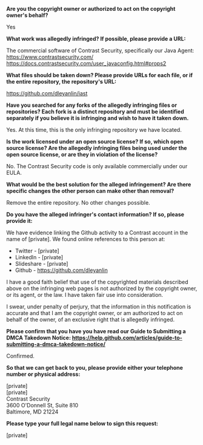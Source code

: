 **Are you the copyright owner or authorized to act on the copyright owner's behalf?**  

Yes

**What work was allegedly infringed? If possible, please provide a URL:**  

The commercial software of Contrast Security, specifically our Java Agent:  
https://www.contrastsecurity.com/  
https://docs.contrastsecurity.com/user_javaconfig.html#props2  

**What files should be taken down? Please provide URLs for each file, or if the entire repository, the repository's URL:**  

https://github.com/dleyanlin/iast

**Have you searched for any forks of the allegedly infringing files or repositories? Each fork is a distinct repository and must be identified separately if you believe it is infringing and wish to have it taken down.**  

Yes. At this time, this is the only infringing repository we have located.

**Is the work licensed under an open source license? If so, which open source license? Are the allegedly infringing files being used under the open source license, or are they in violation of the license?**  

No. The Contrast Security code is only available commercially under our EULA.

**What would be the best solution for the alleged infringement? Are there specific changes the other person can make other than removal?** 

Remove the entire repository. No other changes possible.

**Do you have the alleged infringer's contact information? If so, please provide it:**  

We have evidence linking the Github activity to a Contrast account in the name of [private]. We found online references to this person at:
- Twitter - [private]   
- LinkedIn - [private]  
- Slideshare - [private]  
- Github - https://github.com/dleyanlin

I have a good faith belief that use of the copyrighted materials described above on the infringing web pages is not authorized by the copyright owner, or its agent, or the law. I have taken fair use into consideration.

I swear, under penalty of perjury, that the information in this notification is accurate and that I am the copyright owner, or am authorized to act on behalf of the owner, of an exclusive right that is allegedly infringed.

**Please confirm that you have you have read our Guide to Submitting a DMCA Takedown Notice: https://help.github.com/articles/guide-to-submitting-a-dmca-takedown-notice/**  

Confirmed.

**So that we can get back to you, please provide either your telephone number or physical address:**  

[private]    
[private]    
Contrast Security  
3600 O'Donnell St, Suite 810  
Baltimore, MD 21224  

**Please type your full legal name below to sign this request:**   

[private]  
